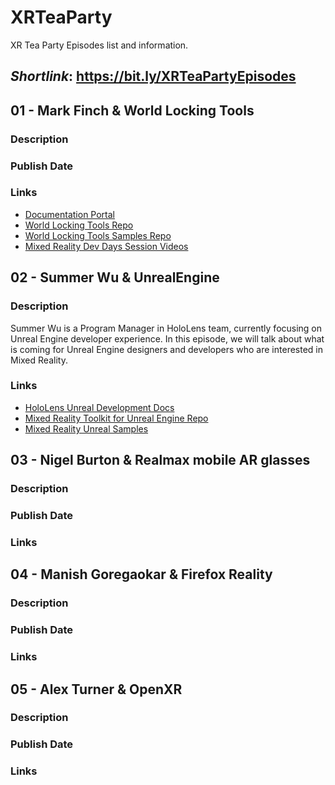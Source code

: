 # XRTeaParty

XR Tea Party Episodes list and information.

## *Shortlink*: https://bit.ly/XRTeaPartyEpisodes

## 01 - Mark Finch & World Locking Tools

### Description
### Publish Date
### Links

- [Documentation Portal](https://microsoft.github.io/MixedReality-WorldLockingTools-Unity/README.html)
- [World Locking Tools Repo](https://github.com/microsoft/MixedReality-WorldLockingTools-Unity)
- [World Locking Tools Samples Repo](https://github.com/microsoft/MixedReality-WorldLockingTools-Samples)
- [Mixed Reality Dev Days Session Videos](https://aka.ms/AA8lj77)


## 02 - Summer Wu & UnrealEngine

### Description

Summer Wu is a Program Manager in HoloLens team, currently focusing on Unreal Engine developer experience. In this episode, we will talk about what is coming for Unreal Engine designers and developers who are interested in Mixed Reality.

### Links

- [HoloLens Unreal Development Docs](http://bit.ly/HoloLensUnrealDev)
- [Mixed Reality Toolkit for Unreal Engine Repo](https://bit.ly/UnrealMRTKRepo)
- [Mixed Reality Unreal Samples](https://bit.ly/MixedRealityUnrealSamples)

## 03 - Nigel Burton & Realmax mobile AR glasses

### Description
### Publish Date
### Links

## 04 - Manish Goregaokar & Firefox Reality

### Description
### Publish Date
### Links


## 05 - Alex Turner & OpenXR

### Description
### Publish Date
### Links
